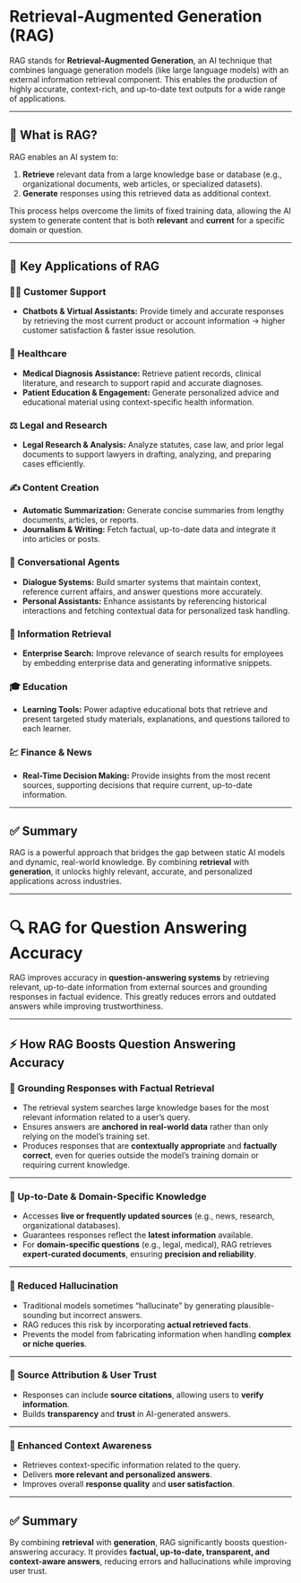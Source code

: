 # Retrieval-Augmented Generation (RAG)

RAG stands for **Retrieval-Augmented Generation**, an AI technique that combines language generation models (like large language models) with an external information retrieval component. This enables the production of highly accurate, context-rich, and up-to-date text outputs for a wide range of applications.

---

## 📌 What is RAG?

RAG enables an AI system to:
1. **Retrieve** relevant data from a large knowledge base or database (e.g., organizational documents, web articles, or specialized datasets).
2. **Generate** responses using this retrieved data as additional context.

This process helps overcome the limits of fixed training data, allowing the AI system to generate content that is both **relevant** and **current** for a specific domain or question.

---

## 🚀 Key Applications of RAG

### 🧑‍💻 Customer Support
- **Chatbots & Virtual Assistants:** Provide timely and accurate responses by retrieving the most current product or account information → higher customer satisfaction & faster issue resolution.

### 🏥 Healthcare
- **Medical Diagnosis Assistance:** Retrieve patient records, clinical literature, and research to support rapid and accurate diagnoses.  
- **Patient Education & Engagement:** Generate personalized advice and educational material using context-specific health information.

### ⚖️ Legal and Research
- **Legal Research & Analysis:** Analyze statutes, case law, and prior legal documents to support lawyers in drafting, analyzing, and preparing cases efficiently.

### ✍️ Content Creation
- **Automatic Summarization:** Generate concise summaries from lengthy documents, articles, or reports.  
- **Journalism & Writing:** Fetch factual, up-to-date data and integrate it into articles or posts.

### 💬 Conversational Agents
- **Dialogue Systems:** Build smarter systems that maintain context, reference current affairs, and answer questions more accurately.  
- **Personal Assistants:** Enhance assistants by referencing historical interactions and fetching contextual data for personalized task handling.

### 🔎 Information Retrieval
- **Enterprise Search:** Improve relevance of search results for employees by embedding enterprise data and generating informative snippets.

### 🎓 Education
- **Learning Tools:** Power adaptive educational bots that retrieve and present targeted study materials, explanations, and questions tailored to each learner.

### 💹 Finance & News
- **Real-Time Decision Making:** Provide insights from the most recent sources, supporting decisions that require current, up-to-date information.

---

## ✅ Summary
RAG is a powerful approach that bridges the gap between static AI models and dynamic, real-world knowledge. By combining **retrieval** with **generation**, it unlocks highly relevant, accurate, and personalized applications across industries.

---

# 🔍 RAG for Question Answering Accuracy

RAG improves accuracy in **question-answering systems** by retrieving relevant, up-to-date information from external sources and grounding responses in factual evidence. This greatly reduces errors and outdated answers while improving trustworthiness.

---

## ⚡ How RAG Boosts Question Answering Accuracy

### 📖 Grounding Responses with Factual Retrieval
- The retrieval system searches large knowledge bases for the most relevant information related to a user’s query.  
- Ensures answers are **anchored in real-world data** rather than only relying on the model’s training set.  
- Produces responses that are **contextually appropriate** and **factually correct**, even for queries outside the model’s training domain or requiring current knowledge.

---

### 📰 Up-to-Date & Domain-Specific Knowledge
- Accesses **live or frequently updated sources** (e.g., news, research, organizational databases).  
- Guarantees responses reflect the **latest information** available.  
- For **domain-specific questions** (e.g., legal, medical), RAG retrieves **expert-curated documents**, ensuring **precision and reliability**.

---

### 🚫 Reduced Hallucination
- Traditional models sometimes “hallucinate” by generating plausible-sounding but incorrect answers.  
- RAG reduces this risk by incorporating **actual retrieved facts**.  
- Prevents the model from fabricating information when handling **complex or niche queries**.

---

### 📎 Source Attribution & User Trust
- Responses can include **source citations**, allowing users to **verify information**.  
- Builds **transparency** and **trust** in AI-generated answers.  

---

### 🧩 Enhanced Context Awareness
- Retrieves context-specific information related to the query.  
- Delivers **more relevant and personalized answers**.  
- Improves overall **response quality** and **user satisfaction**.

---

## ✅ Summary
By combining **retrieval** with **generation**, RAG significantly boosts question-answering accuracy. It provides **factual, up-to-date, transparent, and context-aware answers**, reducing errors and hallucinations while improving user trust.
